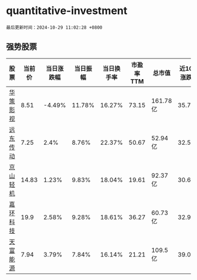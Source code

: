 # quantitative-investment

`最后更新时间：2024-10-29 11:02:28 +0800`

## 强势股票

|股票|当前价|当日涨跌幅|当日振幅|当日换手率|市盈率TTM|总市值|近10日涨跌幅|
|----|----|----|----|----|----|----|----|
|[华策影视](https://xueqiu.com/S/SZ300133)|8.51|-4.49%|11.78%|16.27%|73.15|161.78亿|35.73%|
|[远东传动](https://xueqiu.com/S/SZ002406)|7.25|2.4%|8.76%|22.37%|50.67|52.94亿|32.54%|
|[京山轻机](https://xueqiu.com/S/SZ000821)|14.83|1.23%|9.83%|18.04%|19.61|92.37亿|30.66%|
|[嘉环科技](https://xueqiu.com/S/SH603206)|19.9|2.58%|9.28%|18.61%|36.27|60.73亿|32.93%|
|[天富能源](https://xueqiu.com/S/SH600509)|7.94|3.79%|7.84%|16.14%|21.21|109.5亿|39.05%|
